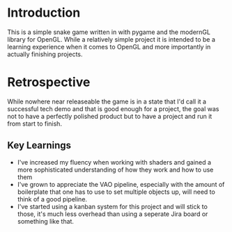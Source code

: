 # Introduction
This is a simple snake game written in with pygame and the modernGL library for OpenGL. While a relatively simple project it is intended to be a learning experience when it comes to OpenGL and more importantly in actually finishing projects.

# Retrospective
While nowhere near releaseable the game is in a state that I'd call it a successful tech demo and  that is good enough for a project, the goal was not to have a perfectly polished product but to have a project and run it from start to finish.

## Key Learnings
* I've increased my fluency when working with shaders and gained a more sophisticated understanding of how they work and how to use them
* I've grown to appreciate the VAO pipeline, especially with the amount of boilerplate that one has to use to set multiple objects up, will need to think of a good pipeline.
* I've started using a kanban system for this project and will stick to those, it's much less overhead than using a seperate Jira board or something like that.